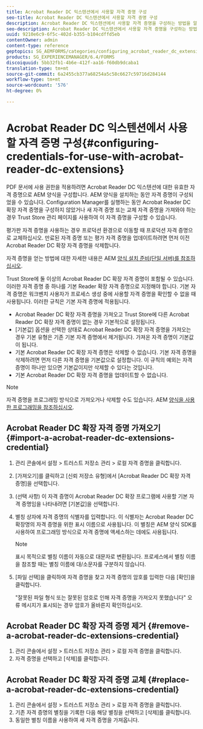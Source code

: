 ```yaml
---
title: Acrobat Reader DC 익스텐션에서 사용할 자격 증명 구성
seo-title: Acrobat Reader DC 익스텐션에서 사용할 자격 증명 구성
description: Acrobat Reader DC 익스텐션에서 사용할 자격 증명을 구성하는 방법을 알아봅니다.
seo-description: Acrobat Reader DC 익스텐션에서 사용할 자격 증명을 구성하는 방법을 알아봅니다.
uuid: 9210e6c9-6f5c-402d-b355-b104cdffd5eb
contentOwner: admin
content-type: reference
geptopics: SG_AEMFORMS/categories/configuring_acrobat_reader_dc_extensions
products: SG_EXPERIENCEMANAGER/6.4/FORMS
discoiquuid: 5bb32fb1-4b6e-412f-aa16-f60db9dcaba1
translation-type: tm+mt
source-git-commit: 6a2455cb377a68254a5c58c6627c59716d284144
workflow-type: tm+mt
source-wordcount: '576'
ht-degree: 0%

---
```



# Acrobat Reader DC 익스텐션에서 사용할 자격 증명 구성{#configuring-credentials-for-use-with-acrobat-reader-dc-extensions}

PDF 문서에 사용 권한을 적용하려면 Acrobat Reader DC 익스텐션에 대한 유효한 자격 증명으로 AEM 양식을 구성합니다. AEM 양식을 설치하는 동안 자격 증명이 구성되었을 수 있습니다. Configuration Manager를 실행하는 동안 Acrobat Reader DC 확장 자격 증명을 구성하지 않았거나 새 자격 증명 또는 교체 자격 증명을 가져와야 하는 경우 Trust Store 관리 페이지를 사용하여 이 자격 증명을 구성할 수 있습니다.

평가판 자격 증명을 사용하는 경우 프로덕션 환경으로 이동할 때 프로덕션 자격 증명으로 교체하십시오. 만료된 자격 증명 또는 평가 자격 증명을 업데이트하려면 먼저 이전 Acrobat Reader DC 확장 자격 증명을 삭제합니다.

자격 증명을 얻는 방법에 대한 자세한 내용은 AEM [양식 설치 준비(단일 서버)를 참조하십시오](https://www.adobe.com/go/learn_aemforms_prepareInstallsingle_63).

Trust Store에 둘 이상의 Acrobat Reader DC 확장 자격 증명이 포함될 수 있습니다. 이러한 자격 증명 중 하나를 기본 Reader 확장 자격 증명으로 지정해야 합니다. 기본 자격 증명은 워크벤치 사용자가 프로세스 생성 중에 사용할 자격 증명을 확인할 수 없을 때 사용됩니다. 이러한 규칙은 기본 자격 증명에 적용됩니다.

* Acrobat Reader DC 확장 자격 증명을 가져오고 Trust Store에 다른 Acrobat Reader DC 확장 자격 증명이 없는 경우 기본적으로 설정됩니다.
* [기본값] 옵션을 선택한 상태로 Acrobat Reader DC 확장 자격 증명을 가져오는 경우 기본 유형은 기존 기본 자격 증명에서 제거됩니다. 가져온 자격 증명이 기본값이 됩니다.
* 기본 Acrobat Reader DC 확장 자격 증명은 삭제할 수 없습니다. 기본 자격 증명을 삭제하려면 먼저 다른 자격 증명을 기본값으로 설정합니다. 이 규칙의 예외는 자격 증명이 하나만 있으면 기본값이지만 삭제할 수 있다는 것입니다.
* 기본 Acrobat Reader DC 확장 자격 증명을 업데이트할 수 없습니다.

>[!NOTE]
>
>자격 증명을 프로그래밍 방식으로 가져오거나 삭제할 수도 있습니다. AEM [양식을 사용한 프로그래밍을 참조하십시오](https://www.adobe.com/go/learn_aemforms_programming_63).

## Acrobat Reader DC 확장 자격 증명 가져오기 {#import-a-acrobat-reader-dc-extensions-credential}

1. 관리 콘솔에서 설정 > 트러스트 저장소 관리 > 로컬 자격 증명을 클릭합니다.
1. [가져오기]를 클릭하고 [신뢰 저장소 유형]에서 [Acrobat Reader DC 확장 자격 증명]을 선택합니다.
1. (선택 사항) 이 자격 증명이 Acrobat Reader DC 확장 프로그램에 사용할 기본 자격 증명임을 나타내려면 [기본값]을 선택합니다.
1. 별칭 상자에 자격 증명의 식별자를 입력합니다. 이 식별자는 Acrobat Reader DC 확장명의 자격 증명을 위한 표시 이름으로 사용됩니다. 이 별칭은 AEM 양식 SDK를 사용하여 프로그래밍 방식으로 자격 증명에 액세스하는 데에도 사용됩니다.

   >[!NOTE]
   >
   >표시 목적으로 별칭 이름이 자동으로 대문자로 변환됩니다. 프로세스에서 별칭 이름을 참조할 때는 별칭 이름에 대/소문자를 구분하지 않습니다.

1. [파일 선택]을 클릭하여 자격 증명을 찾고 자격 증명의 암호를 입력한 다음 [확인]을 클릭합니다.

   &quot;잘못된 파일 형식 또는 잘못된 암호로 인해 자격 증명을 가져오지 못했습니다&quot; 오류 메시지가 표시되는 경우 암호가 올바른지 확인하십시오.

## Acrobat Reader DC 확장 자격 증명 제거 {#remove-a-acrobat-reader-dc-extensions-credential}

1. 관리 콘솔에서 설정 > 트러스트 저장소 관리 > 로컬 자격 증명을 클릭합니다.
1. 자격 증명을 선택하고 [삭제]를 클릭합니다.

## Acrobat Reader DC 확장 자격 증명 교체 {#replace-a-acrobat-reader-dc-extensions-credential}

1. 관리 콘솔에서 설정 > 트러스트 저장소 관리 > 로컬 자격 증명을 클릭합니다.
1. 기존 자격 증명의 별칭을 기록한 다음 해당 별칭을 선택하고 [삭제]를 클릭합니다.
1. 동일한 별칭 이름을 사용하여 새 자격 증명을 가져옵니다.

